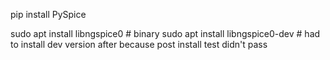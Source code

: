 pip install PySpice

sudo apt install libngspice0 # binary 
sudo apt install libngspice0-dev #  had to install dev version after because post install test didn't pass